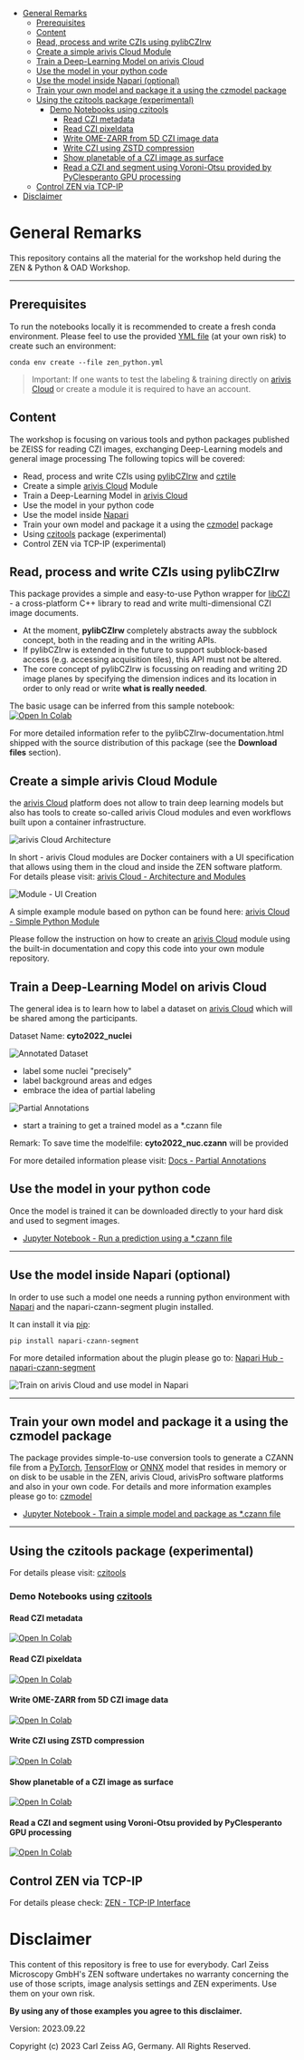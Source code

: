 - [General Remarks](#general-remarks)
  - [Prerequisites](#prerequisites)
  - [Content](#content)
  - [Read, process and write CZIs using pylibCZIrw](#read-process-and-write-czis-using-pylibczirw)
  - [Create a simple arivis Cloud Module](#create-a-simple-arivis-cloud-module)
  - [Train a Deep-Learning Model on arivis Cloud](#train-a-deep-learning-model-on-arivis-cloud)
  - [Use the model in your python code](#use-the-model-in-your-python-code)
  - [Use the model inside Napari (optional)](#use-the-model-inside-napari-optional)
  - [Train your own model and package it a using the czmodel package](#train-your-own-model-and-package-it-a-using-the-czmodel-package)
  - [Using the czitools package (experimental)](#using-the-czitools-package-experimental)
    - [Demo Notebooks using czitools](#demo-notebooks-using-czitools)
      - [Read CZI metadata](#read-czi-metadata)
      - [Read CZI pixeldata](#read-czi-pixeldata)
      - [Write OME-ZARR from 5D CZI image data](#write-ome-zarr-from-5d-czi-image-data)
      - [Write CZI using ZSTD compression](#write-czi-using-zstd-compression)
      - [Show planetable of a CZI image as surface](#show-planetable-of-a-czi-image-as-surface)
      - [Read a CZI and segment using Voroni-Otsu provided by PyClesperanto GPU processing](#read-a-czi-and-segment-using-voroni-otsu-provided-by-pyclesperanto-gpu-processing)
  - [Control ZEN via TCP-IP](#control-zen-via-tcp-ip)
- [Disclaimer](#disclaimer)

# General Remarks

This repository contains all the material for the workshop held during the ZEN & Python & OAD Workshop.

***

## Prerequisites

To run the notebooks locally it is recommended to create a fresh conda environment. Please feel to use the provided [YML file](workshop/notebooks/zen_python.yml) (at your own risk) to create such an environment:

    conda env create --file zen_python.yml

> Important: If one wants to test the labeling & training directly on [arivis Cloud] or create a module it is required to have an account.

## Content

The workshop is focusing on various tools and python packages published be ZEISS for reading CZI images, exchanging Deep-Learning models and general image processing The following topics will be covered:

- Read, process and write CZIs using [pylibCZIrw] and [cztile]
- Create a simple [arivis Cloud] Module
- Train a Deep-Learning Model in [arivis Cloud]
- Use the model in your python code
- Use the model inside [Napari]
- Train your own model and package it a using the [czmodel] package
- Using [czitools] package (experimental)
- Control ZEN via TCP-IP (experimental)

## Read, process and write CZIs using pylibCZIrw

This package provides a simple and easy-to-use Python wrapper for [libCZI] - a cross-platform C++ library to read and write multi-dimensional CZI image documents.

- At the moment, **pylibCZIrw** completely abstracts away the subblock concept, both in the reading and in the writing APIs.
- If pylibCZIrw is extended in the future to support subblock-based access (e.g. accessing acquisition tiles), this API must not be altered.
- The core concept of pylibCZIrw is focussing on reading and writing 2D image planes by specifying the dimension indices and its location in order to only read or write **what is really needed**.

The basic usage can be inferred from this sample notebook:
[![Open In Colab](https://colab.research.google.com/assets/colab-badge.svg)](https://colab.research.google.com/github/zeissmicroscopy/ZEN_Python_OAD_workshop/blob/main/workshop/notebooks/using_pylibCZIrw.ipynb)

For more detailed information refer to the pylibCZIrw-documentation.html shipped with the source distribution of this package (see the **Download files** section).

## Create a simple arivis Cloud Module

the [arivis Cloud] platform does not allow to train deep learning models but also has tools to create so-called arivis Cloud modules and even workflows built upon a container infrastructure.

![arivis Cloud Architecture](./images/apeer_architecture.png)

In short - arivis Cloud modules are Docker containers with a UI specification that allows using them in the cloud and inside the ZEN software platform. For details please visit: [arivis Cloud - Architecture and Modules](https://docs.apeer.com/create-modules/the-apeer-architecture)

![Module - UI Creation](./images/apeer_module_ui.png)

A simple example module based on python can be found here: [arivis Cloud - Simple Python Module](./workshop/apeer_module_example/README.md)

Please follow the instruction on how to create an [arivis Cloud] module using the built-in documentation and copy this code into your own module repository.

## Train a Deep-Learning Model on arivis Cloud

The general idea is to learn how to label a dataset on [arivis Cloud] which will be shared among the participants.

Dataset Name: **cyto2022_nuclei**

![Annotated Dataset](./images/apeer_dataset_nuc.png)

- label some nuclei "precisely"
- label background areas and edges
- embrace the idea of partial labeling

![Partial Annotations](./images/APEER_annotation_auto_background.gif)

- start a training to get a trained model as a *.czann file

Remark: To save time the modelfile: **cyto2022_nuc.czann** will be provided

For more detailed information please visit: [Docs - Partial Annotations](https://docs.apeer.com/machine-learning/annotation-guidelines)

## Use the model in your python code

Once the model is trained it can be downloaded directly to your hard disk and used to segment images.

- [Jupyter Notebook - Run a prediction using a *.czann file](./workshop/notebooks/run_prediction_from_czann.ipynb)

***

## Use the model inside Napari (optional)

In order to use such a model one needs a running python environment with [Napari] and the napari-czann-segment plugin installed.

It can install it via [pip]:

    pip install napari-czann-segment

For more detailed information about the plugin please go to: [Napari Hub - napari-czann-segment](https://www.napari-hub.org/plugins/napari-czann-segment)

![Train on arivis Cloud and use model in Napari](https://github.com/sebi06/napari-czann-segment/raw/main/readme_images/Train_APEER_run_Napari_CZANN_no_highlights_small.gif)

***

## Train your own model and package it a using the czmodel package

The package provides simple-to-use conversion tools to generate a CZANN file from a [PyTorch], 
[TensorFlow] or [ONNX] model that resides in memory or on disk to be usable in the
ZEN, arivis Cloud, arivisPro software platforms and also in your own code. For details and more information examples please go to: [czmodel]

- [Jupyter Notebook - Train a simple model and package as *.czann file](./workshop/notebooks/SingleClassSemanticSegmentation_PyTorch.ipynb)

***

## Using the czitools package (experimental)

For details please visit: [czitools]

### Demo Notebooks using [czitools]

#### Read CZI metadata

[![Open In Colab](https://colab.research.google.com/assets/colab-badge.svg)](https://colab.research.google.com/github/sebi06/czitools/blob/main/demo/notebooks/read_czi_metadata.ipynb)

#### Read CZI pixeldata

[![Open In Colab](https://colab.research.google.com/assets/colab-badge.svg)](https://colab.research.google.com/github/sebi06/czitools/blob/main/demo/notebooks/read_czi_pixeldata.ipynb)

#### Write OME-ZARR from 5D CZI image data

[![Open In Colab](https://colab.research.google.com/assets/colab-badge.svg)](https://colab.research.google.com/github/sebi06/czitools/blob/main/demo/notebooks/omezarr_from_czi_5d.ipynb)

#### Write CZI using ZSTD compression

[![Open In Colab](https://colab.research.google.com/assets/colab-badge.svg)](https://colab.research.google.com/github/sebi06/czitools/blob/main/demo/notebooks/save_with_ZSTD_compression.ipynb)

#### Show planetable of a CZI image as surface

[![Open In Colab](https://colab.research.google.com/assets/colab-badge.svg)](https://colab.research.google.com/github/sebi06/czitools/blob/main/demo/notebooks/show_czi_surface.ipynb)

#### Read a CZI and segment using Voroni-Otsu provided by PyClesperanto GPU processing

[![Open In Colab](https://colab.research.google.com/assets/colab-badge.svg)](https://colab.research.google.com/github/sebi06/czitools/blob/main/demo/notebooks/read_czi_segment_voroni_otsu.ipynb)


## Control ZEN via TCP-IP

For details please check: [ZEN - TCP-IP Interface](https://github.com/zeiss-microscopy/OAD/tree/master/Interfaces/TCP-IP_interface)

# Disclaimer

This content of this repository is free to use for everybody. Carl Zeiss Microscopy GmbH's ZEN software undertakes no warranty concerning the use of those scripts, image analysis settings and ZEN experiments. Use them on your own risk.

**By using any of those examples you agree to this disclaimer.**

Version: 2023.09.22

Copyright (c) 2023 Carl Zeiss AG, Germany. All Rights Reserved.

[Napari]: https://github.com/napari/napari
[pip]: https://pypi.org/project/pip/
[PyPI]: https://pypi.org/
[pylibCZIrw]: https://pypi.org/project/pylibCZIrw/
[czmodel]: https://pypi.org/project/czmodel/
[cztile]: https://pypi.org/project/cztile/
[arivis Cloud]: https://www.apeer.com
[napari-czann-segment]: https://github.com/sebi06/napari_czann_segment
[CZI]: https://www.zeiss.com/microscopy/int/products/microscope-software/zen/czi.html
[PyTorch]: https://pytorch.org/
[TensorFlow]: https://www.tensorflow.org/
[ONNX]: https://onnx.ai/
[libCZI]: https://github.com/ZEISS/libczi
[CytoData2022]: https://alleninstitute.org/what-we-do/cell-science/events-training/cytodata-symposium-2022/
[czitools]: https://pypi.org/project/czitools/

